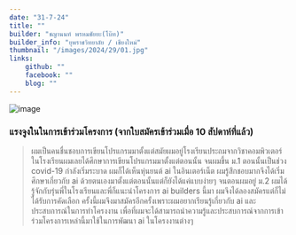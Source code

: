 ```yaml
---
date: "31-7-24"
title: ""
builder: "ชญานนท์ พรหมชัยยะ(โบ๊ท)"
builder_info: "ยุพราชวิทยาลัย / เชียงใหม่"
thumbnail: "/images/2024/29/01.jpg"
links:
	github: ""
	facebook: ""
	blog: ""
---
```


![image](/images/2024/29/01.jpg)



### แรงจูงในในการเข้าร่วมโครงการ (จากใบสมัครเข้าร่วมเมื่อ 10 สัปดาห์ที่แล้ว)

> ผมเป็นคนชื่นชอบการเขียนโปรแกรมมาตั้งแต่สมัยผมอยู่โรงเรียนประถมจากวิชาคอมพิวเตอร์ในโรงเรียนผมเลยได้ศึกษาการเขียนโปรแกรมมาตั้งแต่ตอนนั้น จนผมขึ้น ม.1 ตอนนั้นเป็นช่วง covid-19 กำลังเริ่มระบาด ผมก็ได้เห็นหุ่นยนต์ ai ในอินเตอร์เน็ต ผมรู้สึกชอบมากจึงได้เริ่มศึกษาเกี่ยวกับ ai ด้วยตนเองมาตั้งแต่ตอนนั้นแต่ก็ยังได้แค่แบบง่ายๆ จนตอนผมอยู่ ม.2 ผมได้รู้จักกับรุ่นพี่ในโรงเรียนและพี่ก็แนะนำโครงการ ai builders นี้มา ผมจึงได้ลองสมัครแต่ก็ไม่ได้รับการคัดเลือก ครั้งนี้ผมจึงมาสมัครอีกครั้งเพราะผมอยากเรียนรู้เกี่ยวกับ ai และประสบการณ์ในการทำโครงงาน เพื่อที่ผมจะได้สามารถนำความรู้และประสบการณ์จากการเข้าร่วมโครงการเหล่านี้มาใช้ในการพัฒนา ai ในโครงงานต่างๆ
    